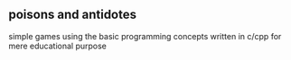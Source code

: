 ## poisons and antidotes

simple games using the basic programming concepts
written in c/cpp for mere educational purpose 
